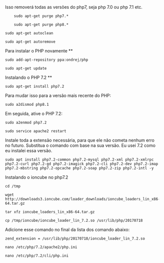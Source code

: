 
Isso removerá todas as versões do php7, seja php 7.0 ou php 7.1 etc.

        sudo apt-get purge php7.*

        sudo apt-get purge php8.*

	sudo apt-get autoclean

	sudo apt-get autoremove

Para instalar o PHP novamente **

	sudo add-apt-repository ppa:ondrej/php

	sudo apt-get update

Instalando o PHP 7.2 **

	sudo apt-get install php7.2

Para mudar isso para a versão mais recente do PHP:

	sudo a2dismod php8.1

Em seguida, ative o PHP 7.2:

	sudo a2enmod php7.2

	sudo service apache2 restart

Instale toda a extensão necessária, para que ele não cometa nenhum erro no futuro. Substitua o comando com base na sua versão. Eu usei 7.2 como eu instalei essa versão.


	sudo apt install php7.2-common php7.2-mysql php7.2-xml php7.2-xmlrpc php7.2-curl php7.2-gd php7.2-imagick php7.2-cli php7.2-dev php7.2-imap php7.2-mbstring php7.2-opcache php7.2-soap php7.2-zip php7.2-intl -y


Instalando o ioncube no php7.2

	cd /tmp

	wget http://downloads3.ioncube.com/loader_downloads/ioncube_loaders_lin_x86-64.tar.gz

	tar xfz ioncube_loaders_lin_x86-64.tar.gz

	cp /tmp/ioncube/ioncube_loader_lin_7.2.so /usr/lib/php/20170718
		

Adicione esse comando no final da lista dos comando abaixo: 
                
	zend_extension = /usr/lib/php/20170718/ioncube_loader_lin_7.2.so

	nano /etc/php/7.2/apache2/php.ini

	nano /etc/php/7.2/cli/php.ini
	
	
